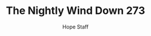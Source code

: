 ---
image: /assets/img/nwd/273_nwd_john_10_11_niv.png
title: The Nightly Wind Down 273
number: 273
categories:
  - The Nightly Wind Down
author: Hope Staff
notes: The Nightly Wind Down 273
embed: >-
  EMBED_GOES_HERE
transcript: >-
  SOME LINES OF TEXT START HERE
---